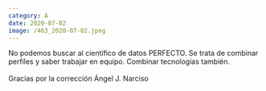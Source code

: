 ```yaml
--- 
category: A 
date: 2020-07-02 
image: /463_2020-07-02.jpeg 
--- 
```


No podemos buscar al científico de datos PERFECTO. Se trata de combinar perfiles y saber trabajar en equipo.  Combinar tecnologías también.<br><br>Gracias por la corrección Ángel J. Narciso